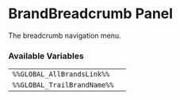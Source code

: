 # BrandBreadcrumb Panel

The breadcrumb navigation menu.

### Available Variables
|||
|---|---|
| `%%GLOBAL_AllBrandsLink%%` |
| `%%GLOBAL_TrailBrandName%%` |
